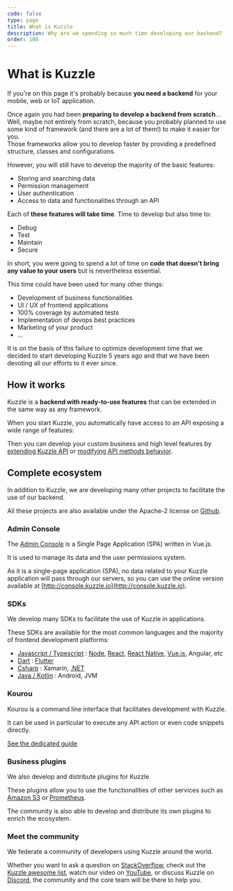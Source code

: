 ```yaml
---
code: false
type: page
title: What is Kuzzle
description: Why are we spending so much time developing our backend?
order: 100
---
```


# What is Kuzzle

If you're on this page it's probably because **you need a backend** for your mobile, web or IoT application.

Once again you had been **preparing to develop a backend from scratch**... Well, maybe not entirely from scratch, because you probably planned to use some kind of framework (and there are a lot of them!) to make it easier for you.  
Those frameworks allow you to develop faster by providing a predefined structure, classes and configurations.

However, you will still have to develop the majority of the basic features:
 - Storing and searching data
 - Permission management
 - User authentication
 - Access to data and functionalities through an API

Each of **these features will take time**. Time to develop but also time to:
 - Debug
 - Test 
 - Maintain
 - Secure

In short, you were going to spend a lot of time on **code that doesn't bring any value to your users** but is nevertheless essential.

This time could have been used for many other things:
 - Development of business functionalities
 - UI / UX of frontend applications
 - 100% coverage by automated tests
 - Implementation of devops best practices
 - Marketing of your product
 - ...

It is on the basis of this failure to optimize development time that we decided to start developing Kuzzle 5 years ago and that we have been devoting all our efforts to it ever since.

## How it works

Kuzzle is a **backend with ready-to-use features** that can be extended in the same way as any framework.

When you start Kuzzle, you automatically have access to an API exposing a wide range of features:

<!-- <IconTable :items="[
  { text: 'Data storage and access', icon: 'guides/introduction/1-what-is-kuzzle/feature-data-storage.svg', href: '/core/2/guides/main-concepts/1-data-storage' },
  { text: 'Advanced permission system', icon: 'guides/introduction/1-what-is-kuzzle/feature-acl.svg', href: '/core/2/guides/main-concepts/3-permissions' },
  { text: 'Multi authentication', icon: 'guides/introduction/1-what-is-kuzzle/feature-auth.svg', href: '/core/2/guides/main-concepts/4-authentication' },
  { text: 'Multi protocol API (Http, WebSocket, MQTT)', icon: 'guides/introduction/1-what-is-kuzzle/feature-api.svg' },
  { text: 'Realtime engine', icon: 'guides/introduction/1-what-is-kuzzle/feature-realtime.svg', href: '/core/2/guides/main-concepts/5-realtime-engine' },
  { text: 'Integrated cluster mode', icon: 'guides/introduction/1-what-is-kuzzle/feature-cluster.svg', href: '/core/2/guides/advanced/5-cluster-scalability' },
]"/> -->

Then you can develop your custom business and high level features by [extending Kuzzle API](/core/2/guides/develop-on-kuzzle/2-api-controllers) or [modifying API methods behavior](/core/2/guides/develop-on-kuzzle/3-kuzzle-event-system#pipe).

## Complete ecosystem

In addition to Kuzzle, we are developing many other projects to facilitate the use of our backend.   

All these projects are also available under the Apache-2 license on [Github](https://github.com/kuzzleio).

### Admin Console

The [Admin Console](/core/2/some-link) is a Single Page Application (SPA) written in Vue.js.  

It is used to manage its data and the user permissions system.

As it is a single-page application (SPA), no data related to your Kuzzle application will pass through our servers, so you can use the online version available at [http://console.kuzzle.io](http://console.kuzzle.io).

### SDKs

We develop many SDKs to facilitate the use of Kuzzle in applications.  

These SDKs are available for the most common languages and the majority of frontend development platforms:
 - [Javascript / Typescript](/sdk/js/7) : [Node](/sdk/js/7/getting-started/node-js/), [React](/sdk/js/7/getting-started/react/standalone/), [React Native](/sdk/js/7/getting-started/react-native/), [Vue.js](/sdk/js/7/getting-started/vuejs/standalone/), Angular, etc
 - [Dart](/sdk/dart/2) : [Flutter](/sdk/dart/2/getting-started/flutter/)
 - [Csharp](/sdk/csharp/2) : Xamarin, [.NET](/sdk/csharp/2/getting-started/standalone/)
 - [Java / Kotlin](/sdk/some/link) : Android, JVM

### Kourou

Kourou is a command line interface that facilitates development with Kuzzle.

It can be used in particular to execute any API action or even code snippets directly.

[See the dedicated guide](/some/link/kourou)

### Business plugins

We also develop and distribute plugins for Kuzzle.  

These plugins allow you to use the functionalities of other services such as [Amazon S3](https://docs.kuzzle.io/official-plugins/s3/2) or [Prometheus](https://github.com/kuzzleio/kuzzle-plugin-prometheus).

The community is also able to develop and distribute its own plugins to enrich the ecosystem.

### Meet the community

We federate a community of developers using Kuzzle around the world.

Whether you want to ask a question on [StackOverflow](https://stackoverflow.com/questions/ask?tags=kuzzle), check out the [Kuzzle awesome list](https://github.com/kuzzleio/awesome-kuzzle), watch our video on [YouTube](https://www.youtube.com/channel/UCHcEzVQoH10YSyxc7jD3SMw/videos), or discuss Kuzzle on [Discord](http://join.discord.kuzzle.io), the community and the core team will be there to help you.
